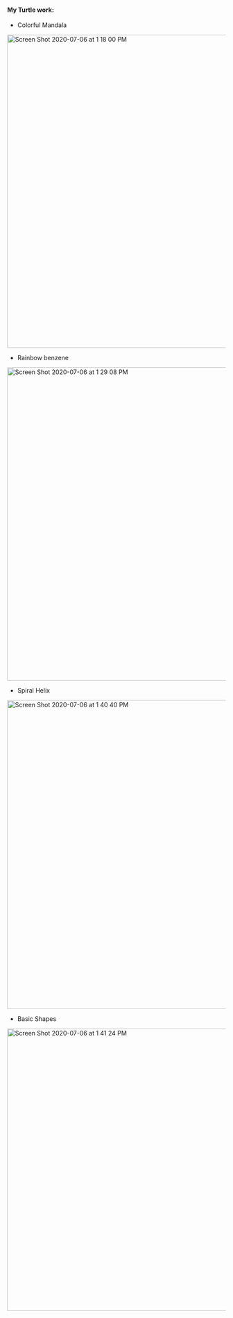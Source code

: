 #### My Turtle work:


- Colorful Mandala 
<img width="722" alt="Screen Shot 2020-07-06 at 1 18 00 PM" src="https://user-images.githubusercontent.com/51350594/86627881-9f792780-bf8e-11ea-9e1e-bf85cdcfbfdc.png">

- Rainbow benzene
<img width="722" alt="Screen Shot 2020-07-06 at 1 29 08 PM" src="https://user-images.githubusercontent.com/51350594/86627942-bae43280-bf8e-11ea-8a3c-323aad87850b.png">

- Spiral Helix
<img width="712" alt="Screen Shot 2020-07-06 at 1 40 40 PM" src="https://user-images.githubusercontent.com/51350594/86628027-e36c2c80-bf8e-11ea-9fac-74960426a9c5.png">

- Basic Shapes
<img width="651" alt="Screen Shot 2020-07-06 at 1 41 24 PM" src="https://user-images.githubusercontent.com/51350594/86628054-ecf59480-bf8e-11ea-87ca-0eca0bd68b08.png">